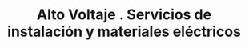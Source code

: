 ---
title: "Alto Voltaje . Servicios de instalación y materiales eléctricos"
url: /bella-vista/alto-voltaje-servicios-de-instalacion-y-materiales-electricos/
shop: electrónica
---